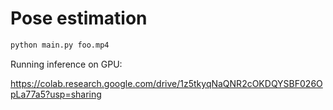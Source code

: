 # Pose estimation

```bash
python main.py foo.mp4
```

Running inference on GPU:

https://colab.research.google.com/drive/1z5tkyqNaQNR2cOKDQYSBF026OpLa77a5?usp=sharing


